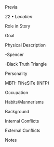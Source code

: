 Previa

*22 • Location*

Role in Story


Goal


Physical Description

\-Spencer

\-Black Truth Triangle

Personality

MBTI: FiNeSiTe (INFP)

Occupation


Habits/Mannerisms


Background


Internal Conflicts


External Conflicts


Notes

